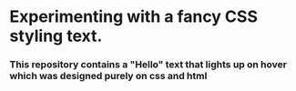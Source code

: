 # Experimenting with a fancy CSS styling text.

### This repository contains a "Hello" text that lights up on hover which was designed purely on css and html
